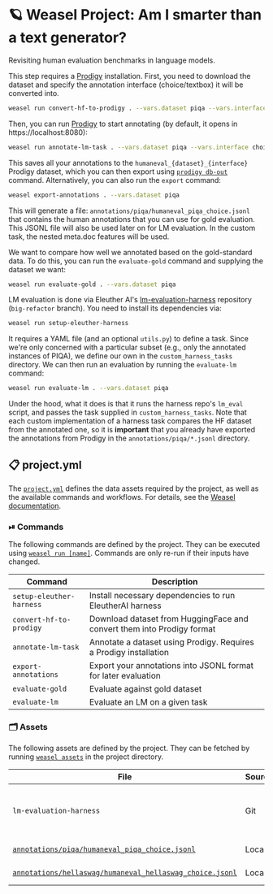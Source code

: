 <!-- WEASEL: AUTO-GENERATED DOCS START (do not remove) -->

# 🪐 Weasel Project: Am I smarter than a text generator?

Revisiting human evaluation benchmarks in language models.


This step requires a [Prodigy](https://prodigy.ai) installation.
First, you need to download the dataset and specify the annotation interface (choice/textbox) it will be converted into.

```sh
weasel run convert-hf-to-prodigy . --vars.dataset piqa --vars.interface choice
```

Then, you can run [Prodigy](https://prodigy.ai) to start annotating (by default, it opens in https://localhost:8080):

```sh
weasel run annotate-lm-task . --vars.dataset piqa --vars.interface choice
```

This saves all your annotations to the `humaneval_{dataset}_{interface}`
Prodigy dataset, which you can then export using [`prodigy db-out`](https://prodi.gy/docs/recipes#db-out) command.
Alternatively, you can also run the `export` command:

```sh
weasel export-annotations . --vars.dataset piqa
```

This will generate a file: `annotations/piqa/humaneval_piqa_choice.jsonl` that contains the human annotations that you can use for gold evaluation.
This JSONL file will also be used later on for LM evaluation. In the custom task, the nested meta.doc features will be used.


We want to compare how well we annotated based on the gold-standard data.
To do this, you can run the `evaluate-gold` command and supplying the dataset we want:

```sh
weasel run evaluate-gold . --vars.dataset piqa
```


LM evaluation is done via Eleuther AI's [lm-evaluation-harness](https://github.com/EleutherAI/lm-evaluation-harness) repository (`big-refactor` branch).
You need to install its dependencies via:

```sh
weasel run setup-eleuther-harness
```

It requires a YAML file (and an optional `utils.py`) to define a task.
Since we're only concerned with a particular subset (e.g., only the annotated instances of PIQA), we define our own in the `custom_harness_tasks` directory.
We can then run an evaluation by running the `evaluate-lm` command:

```sh
weasel run evaluate-lm . --vars.dataset piqa
```

Under the hood, what it does is that it runs the harness repo's `lm_eval` script, and passes the task supplied in `custom_harness_tasks`.
Note that each custom implementation of a harness task compares the HF dataset from the annotated one,
so it is **important** that you already have exported the annotations from Prodigy in the `annotations/piqa/*.jsonl` directory.

## 📋 project.yml

The [`project.yml`](project.yml) defines the data assets required by the
project, as well as the available commands and workflows. For details, see the
[Weasel documentation](https://github.com/explosion/weasel).

### ⏯ Commands

The following commands are defined by the project. They
can be executed using [`weasel run [name]`](https://github.com/explosion/weasel/tree/main/docs/cli.md#rocket-run).
Commands are only re-run if their inputs have changed.

| Command | Description |
| --- | --- |
| `setup-eleuther-harness` | Install necessary dependencies to run EleutherAI harness |
| `convert-hf-to-prodigy` | Download dataset from HuggingFace and convert them into Prodigy format |
| `annotate-lm-task` | Annotate a dataset using Prodigy. Requires a Prodigy installation |
| `export-annotations` | Export your annotations into JSONL format for later evaluation |
| `evaluate-gold` | Evaluate against gold dataset |
| `evaluate-lm` | Evaluate an LM on a given task |

### 🗂 Assets

The following assets are defined by the project. They can
be fetched by running [`weasel assets`](https://github.com/explosion/weasel/tree/main/docs/cli.md#open_file_folder-assets)
in the project directory.

| File | Source | Description |
| --- | --- | --- |
| `lm-evaluation-harness` | Git | The framework to use for evaluation. Custom tasks are defined in `custom_harness_tasks`. |
| [`annotations/piqa/humaneval_piqa_choice.jsonl`](annotations/piqa/humaneval_piqa_choice.jsonl) | Local | PIQA Human annotations by Lj |
| [`annotations/hellaswag/humaneval_hellaswag_choice.jsonl`](annotations/hellaswag/humaneval_hellaswag_choice.jsonl) | Local | HellaSwag Human annotations by Lj |

<!-- WEASEL: AUTO-GENERATED DOCS END (do not remove) -->